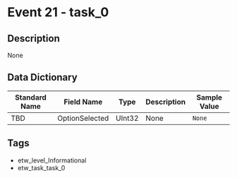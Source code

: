 # Event 21 - task_0

## Description
None

## Data Dictionary
|Standard Name|Field Name|Type|Description|Sample Value|
|---|---|---|---|---|
|TBD|OptionSelected|UInt32|None|`None`|

## Tags
* etw_level_Informational
* etw_task_task_0